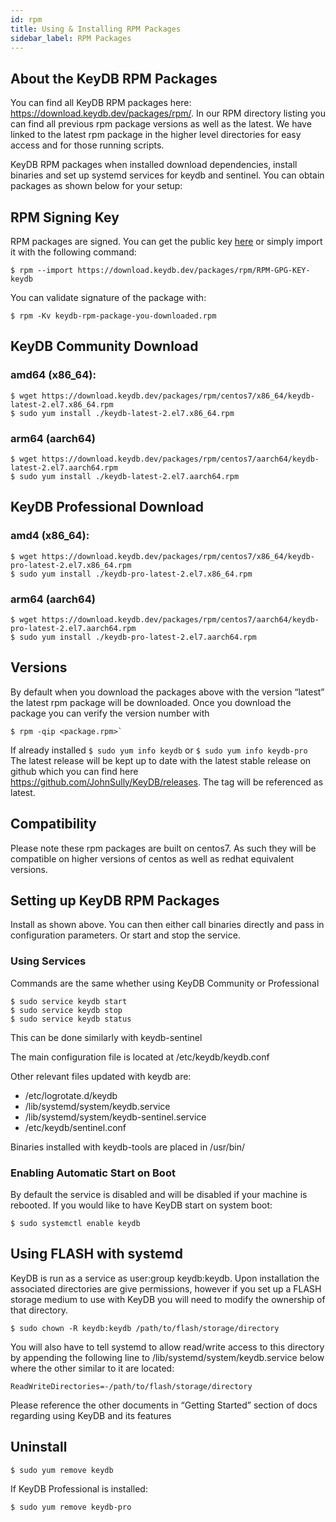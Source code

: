 ```yaml
---
id: rpm
title: Using & Installing RPM Packages
sidebar_label: RPM Packages
---
```


<div id="blog_body">


## About the KeyDB RPM Packages

You can find all KeyDB RPM packages here: https://download.keydb.dev/packages/rpm/. In our RPM directory listing you can find all previous rpm package versions as well as the latest. We have linked to the latest rpm package in the higher level directories for easy access and for those running scripts. 

KeyDB RPM packages when installed download dependencies, install binaries and set up systemd services for keydb and sentinel. You can obtain packages as shown below for your setup:

## RPM Signing Key

RPM packages are signed. You can get the public key [here](https://download.keydb.dev/packages/rpm/) or simply import it with the following command:
```
$ rpm --import https://download.keydb.dev/packages/rpm/RPM-GPG-KEY-keydb
```
You can validate signature of the package with:
```
$ rpm -Kv keydb-rpm-package-you-downloaded.rpm
```

## KeyDB Community Download

### amd64 (x86_64):
```
$ wget https://download.keydb.dev/packages/rpm/centos7/x86_64/keydb-latest-2.el7.x86_64.rpm
$ sudo yum install ./keydb-latest-2.el7.x86_64.rpm
```
### arm64 (aarch64)
```
$ wget https://download.keydb.dev/packages/rpm/centos7/aarch64/keydb-latest-2.el7.aarch64.rpm
$ sudo yum install ./keydb-latest-2.el7.aarch64.rpm
```
## KeyDB Professional Download

### amd4 (x86_64):
```
$ wget https://download.keydb.dev/packages/rpm/centos7/x86_64/keydb-pro-latest-2.el7.x86_64.rpm
$ sudo yum install ./keydb-pro-latest-2.el7.x86_64.rpm
```
### arm64 (aarch64)
```
$ wget https://download.keydb.dev/packages/rpm/centos7/aarch64/keydb-pro-latest-2.el7.aarch64.rpm
$ sudo yum install ./keydb-pro-latest-2.el7.aarch64.rpm
```
## Versions
By default when you download the packages above with the version “latest” the latest rpm package will be downloaded. Once you download the package you can verify the version number with 
```
$ rpm -qip <package.rpm>` 
```
If already installed `$ sudo yum info keydb` or `$ sudo yum info keydb-pro`
The latest release will be kept up to date with the latest stable release on github which you can find here https://github.com/JohnSully/KeyDB/releases. The tag will be referenced as latest.

## Compatibility
Please note these rpm packages are built on centos7. As such they will be compatible on higher versions of centos as well as redhat equivalent versions.

## Setting up KeyDB RPM Packages
Install as shown above. You can then either call binaries directly and pass in configuration parameters. Or start and stop the service.

### Using Services
Commands are the same whether using KeyDB Community or Professional
```
$ sudo service keydb start
$ sudo service keydb stop
$ sudo service keydb status
```
This can be done similarly with keydb-sentinel

The main configuration file is located at /etc/keydb/keydb.conf

Other relevant files updated with keydb are:
* /etc/logrotate.d/keydb
* /lib/systemd/system/keydb.service
* /lib/systemd/system/keydb-sentinel.service
* /etc/keydb/sentinel.conf

Binaries installed with keydb-tools are placed in /usr/bin/

### Enabling Automatic Start on Boot
By default the service is disabled and will be disabled if your machine is rebooted. If you would like to have KeyDB start on system boot:
```
$ sudo systemctl enable keydb
```

## Using FLASH with systemd
KeyDB is run as a service as user:group keydb:keydb. Upon installation the associated directories are give permissions, however if you set up a FLASH storage medium to use with KeyDB you will need to modify the ownership of that directory.
```
$ sudo chown -R keydb:keydb /path/to/flash/storage/directory
```
You will also have to tell systemd to allow read/write access to this directory by appending the following line to /lib/systemd/system/keydb.service below where the other similar to it are located:
```
ReadWriteDirectories=-/path/to/flash/storage/directory
```

Please reference the other documents in “Getting Started” section of docs regarding using KeyDB and its features

## Uninstall
```
$ sudo yum remove keydb
```
If KeyDB Professional is installed:
```
$ sudo yum remove keydb-pro
```

</div>
